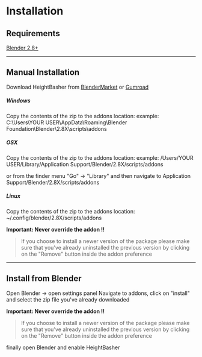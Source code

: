 # Installation

## Requirements
[Blender 2.8+](https://www.blender.org/)


---

## Manual Installation

Download HeightBasher from [BlenderMarket](https://www.blender.org/) or [Gumroad](https://gumroad.com/)




##### Windows
Copy the contents of the zip to the addons location:
example:
C:\Users\YOUR USER\AppData\Roaming\Blender Foundation\Blender\2.8X\scripts\addons  



##### OSX
Copy the contents of the zip to the addons location:
example:
/Users/YOUR USER/Library/Application Support/Blender/2.8X/scripts/addons  

or from the finder menu
"Go" -> "Library"
and then navigate to Application Support/Blender/2.8X/scripts/addons  



##### Linux
Copy the contents of the zip to the addons location:
~/.config/blender/2.8X/scripts/addons



**Important: Never override the addon !!** 
>If you choose to install a newer version of the package please make sure that you've already uninstalled the previous version by clicking on the "Remove" button inside the addon preference

---

## Install from Blender
Open Blender -> open settings panel
Navigate to addons, click on "install" and select the zip file you've already downloaded


**Important: Never override the addon !!** 
>If you choose to install a newer version of the package please make sure that you've already uninstalled the previous version by clicking on the "Remove" button inside the addon preference


finally open Blender and enable HeightBasher